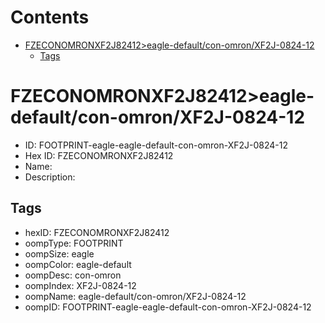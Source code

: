 



Contents
========

* [FZECONOMRONXF2J82412>eagle-default/con-omron/XF2J-0824-12](#fzeconomronxf2j82412eagle-defaultcon-omronxf2j-0824-12)
	* [Tags](#tags)

# FZECONOMRONXF2J82412>eagle-default/con-omron/XF2J-0824-12

- ID: FOOTPRINT-eagle-eagle-default-con-omron-XF2J-0824-12
- Hex ID: FZECONOMRONXF2J82412
- Name: 
- Description: 

## Tags

- hexID: FZECONOMRONXF2J82412
- oompType: FOOTPRINT
- oompSize: eagle
- oompColor: eagle-default
- oompDesc: con-omron
- oompIndex: XF2J-0824-12
- oompName: eagle-default/con-omron/XF2J-0824-12
- oompID: FOOTPRINT-eagle-eagle-default-con-omron-XF2J-0824-12
